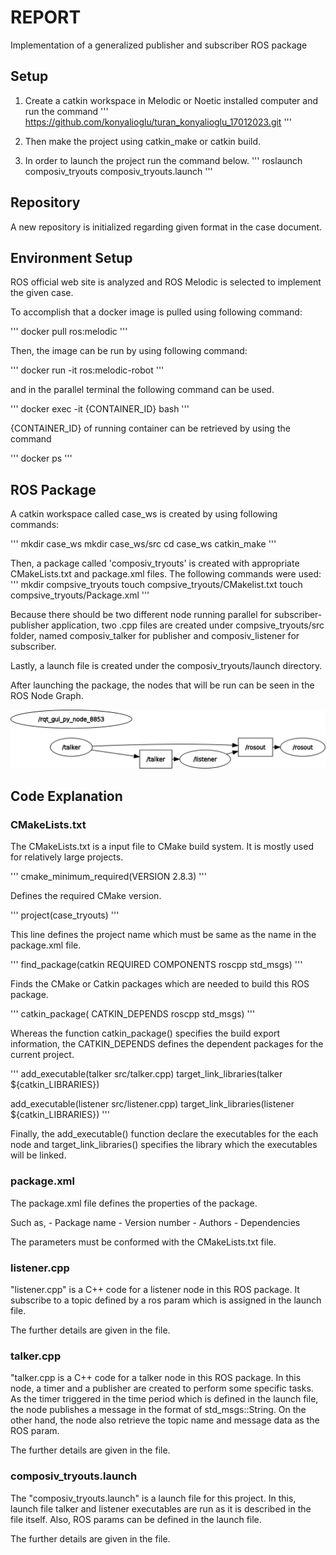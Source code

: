 # REPORT
Implementation of a generalized publisher and subscriber ROS package

## Setup
1. Create a catkin workspace in Melodic or Noetic installed computer and run the command 
	'''
	https://github.com/konyalioglu/turan_konyalioglu_17012023.git
	'''
2. Then make the project using catkin_make or catkin build.

3. In order to launch the project run the command below.
	'''
	roslaunch composiv_tryouts composiv_tryouts.launch
	'''

## Repository

A new repository is initialized regarding given format in the case document.

## Environment Setup

ROS official web site is analyzed and ROS Melodic is selected to implement the given case. 

To accomplish that a docker image is pulled using following command:

'''
docker pull ros:melodic
'''

Then, the image can be run by using following command:

'''
docker run -it ros:melodic-robot
'''

and in the parallel terminal the following command can be used.

'''
docker exec -it {CONTAINER_ID} bash
'''

{CONTAINER_ID} of running container can be retrieved by using the command

'''
docker ps
'''
 
## ROS Package

A catkin workspace called case_ws is created by using following commands:

'''
mkdir case_ws
mkdir case_ws/src
cd case_ws
catkin_make
'''

Then, a package called 'composiv_tryouts' is created with appropriate CMakeLists.txt and package.xml files. The following commands were used:
'''
mkdir compsive_tryouts
touch compsive_tryouts/CMakelist.txt
touch compsive_tryouts/Package.xml
'''

Because there should be two different node running parallel for subscriber-publisher application, two .cpp files are created under compsive_tryouts/src folder, named composiv_talker for publisher and composiv_listener for subscriber.

Lastly, a launch file is created under the composiv_tryouts/launch directory.


After launching the package, the nodes that will be run can be seen in the ROS Node Graph.

![ROS Node Graph](https://github.com/konyalioglu/turan_konyalioglu_17012023/blob/main/rosgraph.png)

## Code Explanation

### CMakeLists.txt
The CMakeLists.txt is a input file to CMake build system. It is mostly used for relatively large projects.

'''
cmake_minimum_required(VERSION 2.8.3)
'''

Defines the required CMake version.

'''
project(case_tryouts)
'''

This line defines the project name which must be same as the name in the package.xml file.

'''
find_package(catkin REQUIRED COMPONENTS roscpp std_msgs)
'''

Finds the CMake or Catkin packages which are needed to build this ROS package.

'''
catkin_package(
        CATKIN_DEPENDS roscpp std_msgs)
'''

Whereas the function catkin_package() specifies the build export information, the CATKIN_DEPENDS defines the dependent packages for the current project.

'''
add_executable(talker src/talker.cpp)
target_link_libraries(talker ${catkin_LIBRARIES})


add_executable(listener src/listener.cpp)
target_link_libraries(listener ${catkin_LIBRARIES})
'''

Finally, the add_executable() function declare the executables for the each node and target_link_libraries() specifies the library which the executables will be linked.  


### package.xml

The package.xml file defines the properties of the package.

Such as,
	- Package name
	- Version number
	- Authors
	- Dependencies

The parameters must be conformed with the CMakeLists.txt file.


### listener.cpp 

"listener.cpp" is a C++ code for a listener node in this ROS package. It subscribe to a topic defined by a ros param which is assigned in the launch file.

The further details are given in the file. 


### talker.cpp

"talker.cpp is a C++ code for a talker node in this ROS package. In this node, a timer and a publisher are created to perform some specific tasks. As the timer triggered in the time period which is defined in the launch file, the node publishes a message in the format of std_msgs::String. On the other hand, the node also retrieve the topic name and message data as the ROS param.

The further details are given in the file. 


### composiv_tryouts.launch

The "composiv_tryouts.launch" is a launch file for this project. In this, launch file talker and listener executables are run as it is described in the file itself. Also, ROS params can be defined in the launch file. 

The further details are given in the file. 



